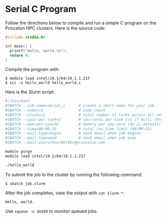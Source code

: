 # Serial C Program

Follow the directions below to compile and run a simple C program on the Princeton HPC clusters.
Here is the source code:

```c
#include <stdio.h>

int main() {
  printf("Hello, world.\n");
  return 0;
}
```

Compile the program with:

```
$ module load intel/19.1/64/19.1.1.217
$ icc -o hello_world hello_world.c
```

Here is the Slurm script:

```bash
#!/bin/bash
#SBATCH --job-name=serial_c      # create a short name for your job
#SBATCH --nodes=1                # node count
#SBATCH --ntasks=1               # total number of tasks across all nodes
#SBATCH --cpus-per-task=1        # cpu-cores per task (>1 if multi-threaded tasks)
#SBATCH --mem-per-cpu=4G         # memory per cpu-core (4G is default)
#SBATCH --time=00:00:10          # total run time limit (HH:MM:SS)
#SBATCH --mail-type=begin        # send email when job begins
#SBATCH --mail-type=end          # send email when job ends
#SBATCH --mail-user=<YourNetID>@princeton.edu

module purge
module load intel/19.1/64/19.1.1.217

./hello_world
```

To submit the job to the cluster by running the following command:

```
$ sbatch job.slurm
```

After the job completes, view the output with `cat slurm-*`:

```
Hello, world.
```

Use `squeue -u $USER` to monitor queued jobs.
